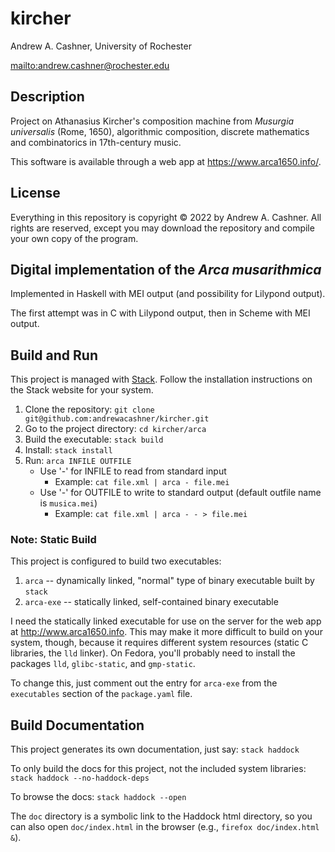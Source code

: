 # kircher

Andrew A. Cashner, University of Rochester

<mailto:andrew.cashner@rochester.edu>

## Description 

Project on Athanasius Kircher's composition machine from _Musurgia
universalis_ (Rome, 1650), algorithmic composition, discrete
mathematics and combinatorics in 17th-century music.

This software is available through a web app at <https://www.arca1650.info/>.

## License

Everything in this repository is copyright © 2022 by Andrew A. Cashner.
All rights are reserved, except you may download the repository and compile
your own copy of the program.

## Digital implementation of the _Arca musarithmica_

Implemented in Haskell with MEI output (and possibility for Lilypond output).

The first attempt was in C with Lilypond output, then in Scheme with MEI
output.

## Build and Run

This project is managed with [Stack](http://www.haskellstack.org). 
Follow the installation instructions on the Stack website for your system.

1. Clone the repository: `git clone git@github.com:andrewacashner/kircher.git`
2. Go to the project directory: `cd kircher/arca`
3. Build the executable: `stack build`
4. Install: `stack install`
5. Run: `arca INFILE OUTFILE`
    - Use '-' for INFILE to read from standard input 
        - Example: `cat file.xml | arca - file.mei`
    - Use '-' for OUTFILE to write to standard output (default outfile name
      is `musica.mei`)
        - Example: `cat file.xml | arca - - > file.mei`

### Note: Static Build

This project is configured to build two executables: 

1. `arca` -- dynamically linked, "normal" type of binary executable built by `stack`
2. `arca-exe` -- statically linked, self-contained binary executable

I need the statically linked executable for use on the server for the web app
at <http://www.arca1650.info>.
This may make it more difficult to build on your system, though, because it
requires different system resources (static C libraries, the `lld` linker).
On Fedora, you'll probably need to install the packages `lld`, `glibc-static`,
and `gmp-static`.

To change this, just comment out the entry for `arca-exe` from the
`executables` section of the `package.yaml` file.

## Build Documentation

This project generates its own documentation, just say: `stack haddock`

To only build the docs for this project, not the included system libraries:
`stack haddock --no-haddock-deps`

To browse the docs: `stack haddock --open`

The `doc` directory is a symbolic link to the Haddock html directory, so
you can also open `doc/index.html` in the browser (e.g., `firefox doc/index.html &`).

